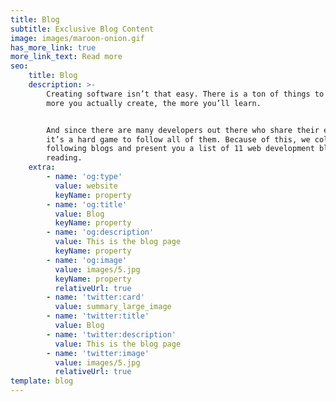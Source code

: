 ```yaml
---
title: Blog
subtitle: Exclusive Blog Content
image: images/maroon-onion.gif
has_more_link: true
more_link_text: Read more
seo:
    title: Blog
    description: >-
        Creating software isn’t that easy. There is a ton of things to consider. The
        more you actually create, the more you’ll learn.


        And since there are many developers out there who share their experience,
        it’s a hard game to follow all of them. Because of this, we collected the
        following blogs and present you a list of 11 web development blogs worth
        reading.
    extra:
        - name: 'og:type'
          value: website
          keyName: property
        - name: 'og:title'
          value: Blog
          keyName: property
        - name: 'og:description'
          value: This is the blog page
          keyName: property
        - name: 'og:image'
          value: images/5.jpg
          keyName: property
          relativeUrl: true
        - name: 'twitter:card'
          value: summary_large_image
        - name: 'twitter:title'
          value: Blog
        - name: 'twitter:description'
          value: This is the blog page
        - name: 'twitter:image'
          value: images/5.jpg
          relativeUrl: true
template: blog
---
```

